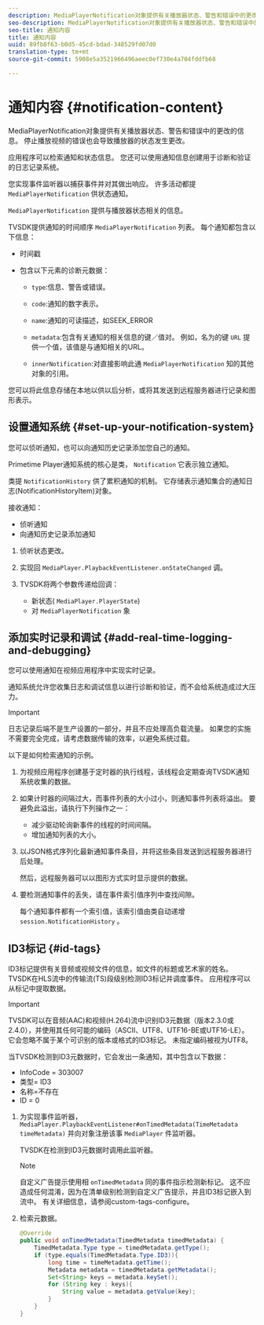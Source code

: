 ```yaml
---
description: MediaPlayerNotification对象提供有关播放器状态、警告和错误中的更改的信息。 停止播放视频的错误也会导致播放器的状态发生更改。
seo-description: MediaPlayerNotification对象提供有关播放器状态、警告和错误中的更改的信息。 停止播放视频的错误也会导致播放器的状态发生更改。
seo-title: 通知内容
title: 通知内容
uuid: 89fb8f63-b0d5-45cd-bdad-348529fd07d0
translation-type: tm+mt
source-git-commit: 5908e5a3521966496aeec0ef730e4a704fddfb68

---
```



# 通知内容 {#notification-content}

MediaPlayerNotification对象提供有关播放器状态、警告和错误中的更改的信息。 停止播放视频的错误也会导致播放器的状态发生更改。

应用程序可以检索通知和状态信息。 您还可以使用通知信息创建用于诊断和验证的日志记录系统。

您实现事件监听器以捕获事件并对其做出响应。 许多活动都提 `MediaPlayerNotification` 供状态通知。

`MediaPlayerNotification` 提供与播放器状态相关的信息。

TVSDK提供通知的时间顺序 `MediaPlayerNotification` 列表。 每个通知都包含以下信息：

* 时间戳
* 包含以下元素的诊断元数据：

   * `type`:信息、警告或错误。
   * `code`:通知的数字表示。
   * `name`:通知的可读描述，如SEEK_ERROR
   * `metadata`:包含有关通知的相关信息的键／值对。 例如，名为的键 `URL` 提供一个值，该值是与通知相关的URL。

   * `innerNotification`:对直接影响此通 `MediaPlayerNotification` 知的其他对象的引用。

您可以将此信息存储在本地以供以后分析，或将其发送到远程服务器进行记录和图形表示。

## 设置通知系统 {#set-up-your-notification-system}

您可以侦听通知，也可以向通知历史记录添加您自己的通知。

Primetime Player通知系统的核心是类， `Notification` 它表示独立通知。

类提 `NotificationHistory` 供了累积通知的机制。 它存储表示通知集合的通知日志(NotificationHistoryItem)对象。

接收通知：

* 侦听通知
* 向通知历史记录添加通知

1. 侦听状态更改。
1. 实现回 `MediaPlayer.PlaybackEventListener.onStateChanged` 调。
1. TVSDK将两个参数传递给回调：

   * 新状态( `MediaPlayer.PlayerState`)
   * 对 `MediaPlayerNotification` 象

## 添加实时记录和调试 {#add-real-time-logging-and-debugging}

您可以使用通知在视频应用程序中实现实时记录。

通知系统允许您收集日志和调试信息以进行诊断和验证，而不会给系统造成过大压力。

>[!IMPORTANT]
>
>日志记录后端不是生产设置的一部分，并且不应处理高负载流量。 如果您的实施不需要完全完成，请考虑数据传输的效率，以避免系统过载。

以下是如何检索通知的示例。

1. 为视频应用程序创建基于定时器的执行线程，该线程会定期查询TVSDK通知系统收集的数据。

1. 如果计时器的间隔过大，而事件列表的大小过小，则通知事件列表将溢出。 要避免此溢出，请执行下列操作之一：

   * 减少驱动轮询新事件的线程的时间间隔。
   * 增加通知列表的大小。

1. 以JSON格式序列化最新通知事件条目，并将这些条目发送到远程服务器进行后处理。

   然后，远程服务器可以以图形方式实时显示提供的数据。
1. 要检测通知事件的丢失，请在事件索引值序列中查找间隙。

   每个通知事件都有一个索引值，该索引值由类自动递增 `session.NotificationHistory` 。

## ID3标记 {#id-tags}

ID3标记提供有关音频或视频文件的信息，如文件的标题或艺术家的姓名。 TVSDK在HLS流中的传输流(TS)段级别检测ID3标记并调度事件。 应用程序可以从标记中提取数据。

>[!IMPORTANT]
>
>TVSDK可以在音频(AAC)和视频(H.264)流中识别ID3元数据（版本2.3.0或2.4.0），并使用其任何可能的编码（ASCII、UTF8、UTF16-BE或UTF16-LE）。 它会忽略不属于某个可识别的版本或格式的ID3标记。 未指定编码被视为UTF8。

当TVSDK检测到ID3元数据时，它会发出一条通知，其中包含以下数据：

* InfoCode = 303007
* 类型= ID3
* 名称=不存在
* ID = 0

1. 为实现事件监听器， `MediaPlayer.PlaybackEventListener#onTimedMetadata(TimeMetadata timeMetadata)` 并向对象注册该事 `MediaPlayer` 件监听器。

   TVSDK在检测到ID3元数据时调用此监听器。

   >[!NOTE]
   >
   >自定义广告提示使用相 `onTimedMetadata` 同的事件指示检测新标记。 这不应造成任何混淆，因为在清单级别检测到自定义广告提示，并且ID3标记嵌入到流中。 有关详细信息，请参阅custom-tags-configure。

1. 检索元数据。

   ```java
   @Override 
   public void onTimedMetadata(TimedMetadata timedMetadata) { 
       TimedMetadata.Type type = timedMetadata.getType(); 
       if (type.equals(TimedMetadata.Type.ID3)){ 
           long time = timeMetadata.getTime(); 
           Metadata metadata = timedMetadata.getMetadata(); 
           Set<String> keys = metadata.keySet(); 
           for (String key : keys){ 
               String value = metadata.getValue(key); 
           } 
       } 
   }
   ```
